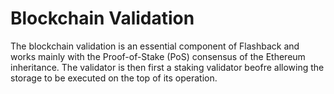 # Blockchain Validation

The blockchain validation is an essential component of Flashback and works mainly with the Proof-of-Stake (PoS) consensus of the Ethereum inheritance. The validator is then first a staking validator beofre allowing the storage to be executed on the top of its operation.&#x20;

